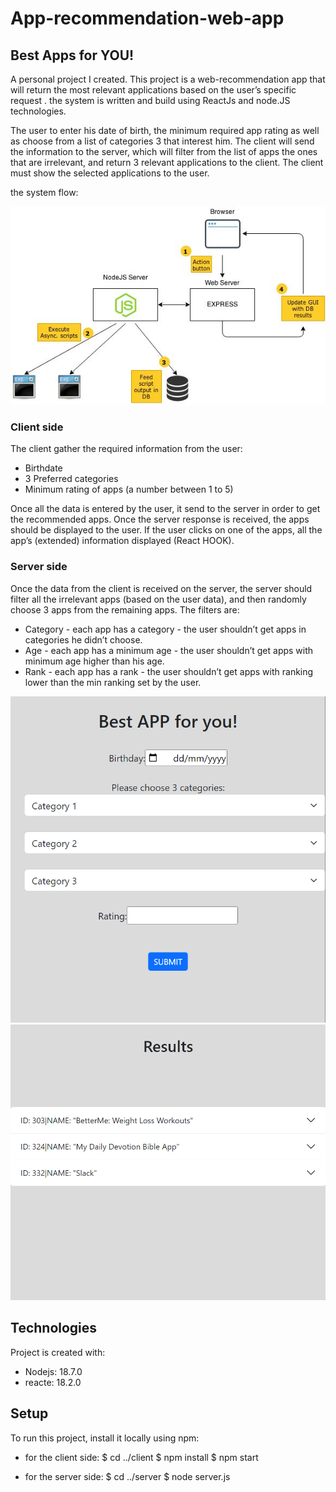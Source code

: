 # App-recommendation-web-app

## Best Apps for YOU!

A personal project I created.
This project is a web-recommendation app that will return the most relevant applications based on the user’s specific request .
the system is written and build using ReactJs and node.JS technologies.

The user to enter his date of birth, the minimum required app rating as well as choose from a list of categories 3 that interest him.
The client will send the information to the server, which will filter from the list of apps the ones that are irrelevant, and return 3 relevant applications to the client.
The client must show the selected applications to the user.

the system flow:

<img src="readme_images/flow.jpeg">     


### Client side
The client gather the required information from the user:
<ul>
  <li>Birthdate</li>
  <li>3 Preferred categories</li>
  <li> Minimum rating of apps (a number between 1 to 5)</li>
</ul>
Once all the data is entered by the user, it send to the server in order to get the recommended apps.
Once the server response is received, the apps should be displayed to the user.
If the user clicks on one of the apps, all the app’s (extended) information displayed (React HOOK).



### Server side
Once the data from the client is received on the server, the server should filter all the irrelevant
apps (based on the user data), and then randomly choose 3 apps from the remaining apps.
The filters are:<ul>
  <li>Category - each app has a category - the user shouldn’t get apps in categories he didn’t
choose.</li>
  <li> Age - each app has a minimum age - the user shouldn’t get apps with minimum age
higher than his age.</li>
  <li> Rank - each app has a rank - the user shouldn’t get apps with ranking lower than the
min ranking set by the user.</li>
</ul>


<img src="readme_images/main_menu.jpeg">     

<img src="readme_images/result_menu.jpeg">     



## Technologies
Project is created with:
* Nodejs: 18.7.0
* reacte: 18.2.0
	
## Setup
To run this project, install it locally using npm:

* for the client side:
	$ cd ../client
	$ npm install
	$ npm start

* for the server side:
	$ cd ../server
	$ node server.js




